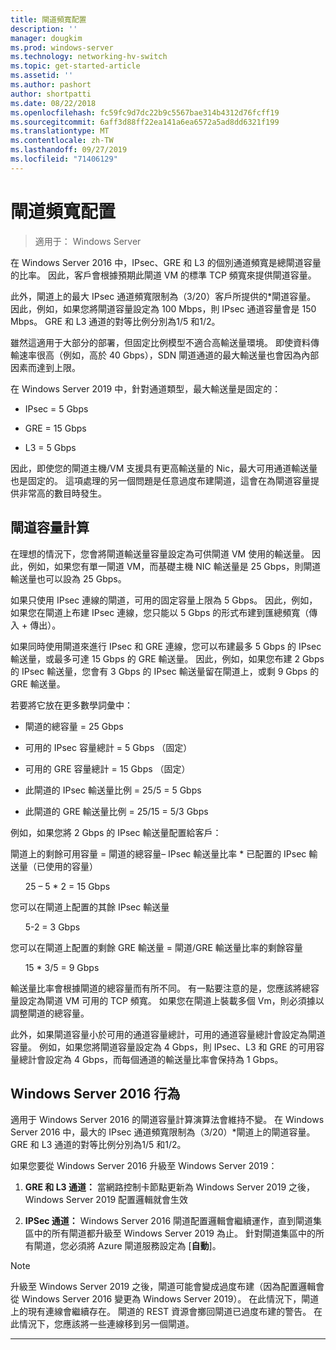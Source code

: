 ```yaml
---
title: 閘道頻寬配置
description: ''
manager: dougkim
ms.prod: windows-server
ms.technology: networking-hv-switch
ms.topic: get-started-article
ms.assetid: ''
ms.author: pashort
author: shortpatti
ms.date: 08/22/2018
ms.openlocfilehash: fc59fc9d7dc22b9c5567bae314b4312d76fcff19
ms.sourcegitcommit: 6aff3d88ff22ea141a6ea6572a5ad8dd6321f199
ms.translationtype: MT
ms.contentlocale: zh-TW
ms.lasthandoff: 09/27/2019
ms.locfileid: "71406129"
---
```

# <a name="gateway-bandwidth-allocation"></a>閘道頻寬配置

>適用于： Windows Server

在 Windows Server 2016 中，IPsec、GRE 和 L3 的個別通道頻寬是總閘道容量的比率。 因此，客戶會根據預期此閘道 VM 的標準 TCP 頻寬來提供閘道容量。

此外，閘道上的最大 IPsec 通道頻寬限制為（3/20）客戶所提供的\*閘道容量。 因此，例如，如果您將閘道容量設定為 100 Mbps，則 IPsec 通道容量會是 150 Mbps。 GRE 和 L3 通道的對等比例分別為1/5 和1/2。

雖然這適用于大部分的部署，但固定比例模型不適合高輸送量環境。 即使資料傳輸速率很高（例如，高於 40 Gbps），SDN 閘道通道的最大輸送量也會因為內部因素而達到上限。

在 Windows Server 2019 中，針對通道類型，最大輸送量是固定的：

-   IPsec = 5 Gbps

-   GRE = 15 Gbps

-   L3 = 5 Gbps

因此，即使您的閘道主機/VM 支援具有更高輸送量的 Nic，最大可用通道輸送量也是固定的。 這項處理的另一個問題是任意過度布建閘道，這會在為閘道容量提供非常高的數目時發生。

## <a name="gateway-capacity-calculation"></a>閘道容量計算

在理想的情況下，您會將閘道輸送量容量設定為可供閘道 VM 使用的輸送量。 因此，例如，如果您有單一閘道 VM，而基礎主機 NIC 輸送量是 25 Gbps，則閘道輸送量也可以設為 25 Gbps。

如果只使用 IPsec 連線的閘道，可用的固定容量上限為 5 Gbps。 因此，例如，如果您在閘道上布建 IPsec 連線，您只能以 5 Gbps 的形式布建到匯總頻寬（傳入 + 傳出）。

如果同時使用閘道來進行 IPsec 和 GRE 連線，您可以布建最多 5 Gbps 的 IPsec 輸送量，或最多可達 15 Gbps 的 GRE 輸送量。 因此，例如，如果您布建 2 Gbps 的 IPsec 輸送量，您會有 3 Gbps 的 IPsec 輸送量留在閘道上，或剩 9 Gbps 的 GRE 輸送量。

若要將它放在更多數學詞彙中：

- 閘道的總容量 = 25 Gbps

- 可用的 IPsec 容量總計 = 5 Gbps （固定）

- 可用的 GRE 容量總計 = 15 Gbps （固定）

- 此閘道的 IPsec 輸送量比例 = 25/5 = 5 Gbps

- 此閘道的 GRE 輸送量比例 = 25/15 = 5/3 Gbps

例如，如果您將 2 Gbps 的 IPsec 輸送量配置給客戶：

閘道上的剩餘可用容量 = 閘道的總容量– IPsec 輸送量比率 * 已配置的 IPsec 輸送量（已使用的容量）

&nbsp;&nbsp;&nbsp;&nbsp;&nbsp;&nbsp;25 – 5 * 2 = 15 Gbps

您可以在閘道上配置的其餘 IPsec 輸送量 

&nbsp;&nbsp;&nbsp;&nbsp;&nbsp;&nbsp;5-2 = 3 Gbps

您可以在閘道上配置的剩餘 GRE 輸送量 = 閘道/GRE 輸送量比率的剩餘容量 

&nbsp;&nbsp;&nbsp;&nbsp;&nbsp;&nbsp;15 * 3/5 = 9 Gbps

輸送量比率會根據閘道的總容量而有所不同。 有一點要注意的是，您應該將總容量設定為閘道 VM 可用的 TCP 頻寬。 如果您在閘道上裝載多個 Vm，則必須據以調整閘道的總容量。

此外，如果閘道容量小於可用的通道容量總計，可用的通道容量總計會設定為閘道容量。 例如，如果您將閘道容量設定為 4 Gbps，則 IPsec、L3 和 GRE 的可用容量總計會設定為 4 Gbps，而每個通道的輸送量比率會保持為 1 Gbps。

## <a name="windows-server-2016-behavior"></a>Windows Server 2016 行為

適用于 Windows Server 2016 的閘道容量計算演算法會維持不變。 在 Windows Server 2016 中，最大的 IPsec 通道頻寬限制為（3/20）\*閘道上的閘道容量。 GRE 和 L3 通道的對等比例分別為1/5 和1/2。

如果您要從 Windows Server 2016 升級至 Windows Server 2019：

1.  **GRE 和 L3 通道：** 當網路控制卡節點更新為 Windows Server 2019 之後，Windows Server 2019 配置邏輯就會生效

2.  **IPSec 通道：** Windows Server 2016 閘道配置邏輯會繼續運作，直到閘道集區中的所有閘道都升級至 Windows Server 2019 為止。 針對閘道集區中的所有閘道，您必須將 Azure 閘道服務設定為 [**自動**]。

>[!NOTE]
>升級至 Windows Server 2019 之後，閘道可能會變成過度布建（因為配置邏輯會從 Windows Server 2016 變更為 Windows Server 2019）。 在此情況下，閘道上的現有連線會繼續存在。 閘道的 REST 資源會擲回閘道已過度布建的警告。 在此情況下，您應該將一些連線移到另一個閘道。

---